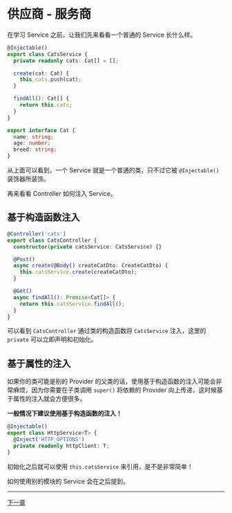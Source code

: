 # 供应商 - 服务商

在学习 Service 之前，让我们先来看看一个普通的 Service 长什么样。

```ts
@Injectable()
export class CatsService {
  private readonly cats: Cat[] = [];

  create(cat: Cat) {
    this.cats.push(cat);
  }

  findAll(): Cat[] {
    return this.cats;
  }
}

export interface Cat {
  name: string;
  age: number;
  breed: string;
}
```

从上面可以看到，一个 Service 就是一个普通的类，只不过它被 `@Injectable()` 装饰器所装饰。

再来看看 Controller 如何注入 Service。

## 基于构造函数注入

```ts
@Controller('cats')
export class CatsController {
  constructor(private catsService: CatsService) {}

  @Post()
  async create(@Body() createCatDto: CreateCatDto) {
    this.catsService.create(createCatDto);
  }

  @Get()
  async findAll(): Promise<Cat[]> {
    return this.catsService.findAll();
  }
}
```

可以看到 `CatsController` 通过类的构造函数将 `CatsService` 注入，这里的 `private` 可以立即声明和初始化。

## 基于属性的注入

如果你的类可能是别的 Provider 的父类的话，使用基于构造函数的注入可能会非常麻烦，因为你需要在子类调用 `super()` 将依赖的 Provider 向上传递，这时候基于属性的注入就会方便很多。

**一般情况下建议使用基于构造函数的注入！**

```ts
@Injectable()
export class HttpService<T> {
  @Inject('HTTP_OPTIONS')
  private readonly httpClient: T;
}
```

初始化之后就可以使用 `this.catsService` 来引用，是不是非常简单！

如何使用别的模块的 Service 会在之后提到。

---

[下一章](./Provider-Register.md)
